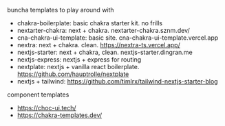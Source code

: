 buncha templates to play around with 

- chakra-boilerplate: basic chakra starter kit. no frills
- nextarter-chakra: next + chakra. nextarter-chakra.sznm.dev/
- cna-chakra-ui-template: basic site. cna-chakra-ui-template.vercel.app
- nextra: next + chakra. clean. https://nextra-ts.vercel.app/
- nextjs-starter: next + chakra, clean. nextjs-starter.dingran.me
- nextjs-express: nextjs + express for routing
- nextplate: nextjs + vanilla react boilerplate. https://github.com/hauptrolle/nextplate
- nextjs + tailwind: https://github.com/timlrx/tailwind-nextjs-starter-blog 

component templates
- https://choc-ui.tech/
- https://chakra-templates.dev/ 